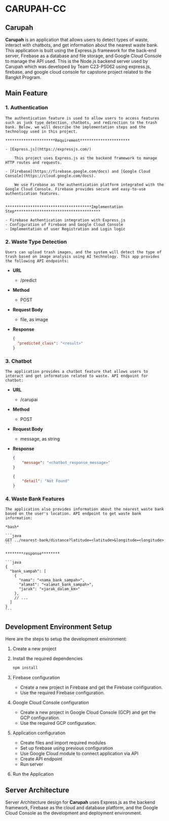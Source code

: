 # CARUPAH-CC

## Carupah

**Carupah** is an application that allows users to detect types of waste, interact with chatbots, and get information about the nearest waste bank. This application is built using the Express.js framework for the back-end server, Firebase as a database and file storage, and Google Cloud Console to manage the API used.
This is the Node.js backend server used by Carupah which was developed by Team C23-PS062 using express.js, firebase, and google cloud console for capstone project  related to the Bangkit Program.

## Main Feature

### 1. **Authentication**
    
    The authentication feature is used to allow users to access features such as junk type detection, chatbots, and redirection to the trash bank. Below, we will describe the implementation steps and the technology used in this project.
    
    **********************Requirement**********************
    
    - [Express.js](https://expressjs.com/)
        
        This project uses Express.js as the backend framework to manage HTTP routes and requests.
        
    - [Firebase](https://firebase.google.com/docs) and [Google Cloud Console](https://cloud.google.com/docs).
        
        We use Firebase as the authentication platform integrated with the Google Cloud Console. Firebase provides secure and easy-to-use authentication features.
        
    
    **************************************Implementation Step**************************************
    
    - Firebase Authentication integration with Express.js
    - Configuration of Firebase and Google Cloud Console
    - Implementation of user Registration and Login logic
    
### 2. **Waste Type Detection**
    
    Users can upload trash images, and the system will detect the type of trash based on image analysis using AI technology. This app provides the following API endpoints:
    
- ******URL******
    - /predict
- ************Method************
    - POST
- **************************Request Body**************************
    - file, as image
- ****************Response****************
    
    ```json
    {
      "predicted_class": "<result>"
    }
    ```
   
    
### 3. **Chatbot**
    
    The application provides a chatbot feature that allows users to interact and get information related to waste. API endpoint for chatbot:

- **URL**
    - /carupai
- **Method**
    - POST
- **Request Body**
    - message, as string
- **************Response**************
    
    ```json
    {
        "message": "<chatbot_response_message>"
    }
    ```
    
    ```json
    {
        "detail": "Not Found"
    }
    
    
### 4. **Waste Bank Features**
    
    The application also provides information about the nearest waste bank based on the user's location. API endpoint to get waste bank information:
    
    *bash*
    
    ```java
    GET ../nearest-bank/distance?latitude=<latitude>&longitude=<longitude>
    ```
    
    ********response********
    
    ```java
    {
      "bank_sampah": [
        {
          "nama": "<nama_bank_sampah>",
          "alamat": "<alamat_bank_sampah>",
          "jarak": "<jarak_dalam_km>"
        },
        // ...
      ]
    }
    ```
    

## Development Environment Setup

Here are the steps to setup the development environment:

1. Create a new project
2. Install the required dependencies
    
    ```java
    npm install
    ```
    
3. Firebase configuration
    - Create a new project in Firebase and get the Firebase configuration.
    - Use the required Firebase configuration.
4. Google Cloud Console configuration
    - Create a new project in Google Cloud Console (GCP) and get the GCP configuration.
    - Use the required GCP configuration.
5. Application configuration 
    - Create files and import required modules
    - Set up firebase using previous configuration
    - Use Google Cloud module to connect application via API
    - Create API endpoint
    - Run server
6. Run the Application


## Server Architecture

Server Architecture design for ********Carupah******** uses Express.js as the backend framework, Firebase as the cloud and database platform, and the Google Cloud Console as the development and deployment environment.


